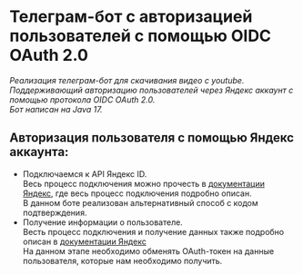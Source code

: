 # Телеграм-бот с авторизацией пользователей c помощью OIDC OAuth 2.0 #
_Реализация телеграм-бот для скачивания видео с youtube.  
Поддерживающий авторизацию пользователей через Яндекс аккаунт с помощью протокола OIDC OAuth 2.0.  
Бот написан на Java 17._

## Авторизация пользователя с помощью Яндекс аккаунта: ##
+ Подключаемся к API Яндекс ID.  
  Весь процесс подключения можно прочесть в [документации Яндекс](https://yandex.ru/dev/id/doc/ru/how-to), где весь процесс подключения подробно описан.  
  В данном боте реализован альтернативный способ с кодом подтверждения.
+ Получение информации о пользователе.  
  Весть процесс подключения и получение данных также подробно описан в [документации Яндекс](https://yandex.ru/dev/id/doc/ru/user-information)  
  На данном этапе необходимо обменять OAuth-токен на данные пользователя, которые нам необходимо получить.
  


